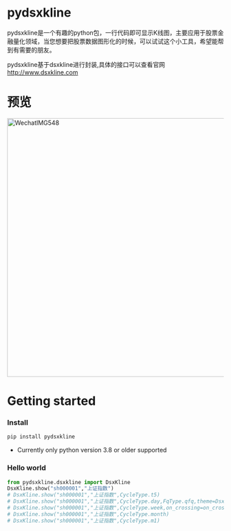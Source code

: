 # pydsxkline

pydsxkline是一个有趣的python包，一行代码即可显示K线图，主要应用于股票金融量化领域，当您想要把股票数据图形化的时候，可以试试这个小工具，希望能帮到有需要的朋友。

pydsxkline基于dsxkline进行封装,具体的接口可以查看官网 http://www.dsxkline.com

# 预览

<img width="600" alt="WechatIMG548" src="https://user-images.githubusercontent.com/105279193/211977193-cae8cb52-fcb6-4d95-b812-c07b157d91e7.png">

# Getting started

### Install

``` bash
pip install pydsxkline
```

- Currently only python version 3.8 or older supported 

### Hello world
``` python
from pydsxkline.dsxkline import DsxKline
DsxKline.show("sh000001","上证指数")
# DsxKline.show("sh000001","上证指数",CycleType.t5)
# DsxKline.show("sh000001","上证指数",CycleType.day,FqType.qfq,theme=DsxThemeName.white,sides["VOL","MACD","KDJ","RSI","WR","CCI","PSY","BIAS"],height=1600)
# DsxKline.show("sh000001","上证指数",CycleType.week,on_crossing=on_crossing)
# DsxKline.show("sh000001","上证指数",CycleType.month)
# DsxKline.show("sh000001","上证指数",CycleType.m1)
```



